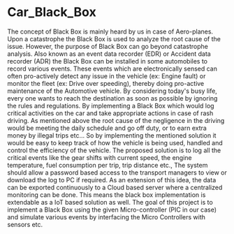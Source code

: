 # Car_Black_Box
The concept of Black Box is mainly heard by us in case of Aero-planes. Upon a catastrophe
the Black Box is used to analyze the root cause of the issue. However, the purpose of Black
Box can go beyond catastrophe analysis. Also known as an event data recorder (EDR) or
Accident data recorder (ADR) the Black Box can be installed in some automobiles to record
various events. These events which are electronically sensed can often pro-actively detect
any issue in the vehicle (ex: Engine fault) or monitor the fleet (ex: Drive over speeding),
thereby doing pro-active maintenance of the Automotive vehicle.
By considering today's busy life, every one wants to reach the destination as soon as possible
by ignoring the rules and regulations. By implementing a Black Box which would log critical
activities on the car and take appropriate actions in case of rash driving. As mentioned above
the root cause of the negligence in the driving would be meeting the daily schedule and go off
duty, or to earn extra money by illegal trips etc… So by implementing the mentioned solution
it would be easy to keep track of how the vehicle is being used, handled and control the
efficiency of the vehicle.
The proposed solution is to log all the critical events like the gear shifts with current speed,
the engine temperature, fuel consumption per trip, trip distance etc., The system should allow
a password based access to the transport managers to view or download the log to PC if
required.
As an extension of this idea, the data can be exported continuously to a Cloud based server
where a centralized monitoring can be done. This means the black box implementation is
extendable as a IoT based solution as well. The goal of this project is to implement a Black
Box using the given Micro-controller (PIC in our case) and simulate various events by
interfacing the Micro Controllers with sensors etc.
